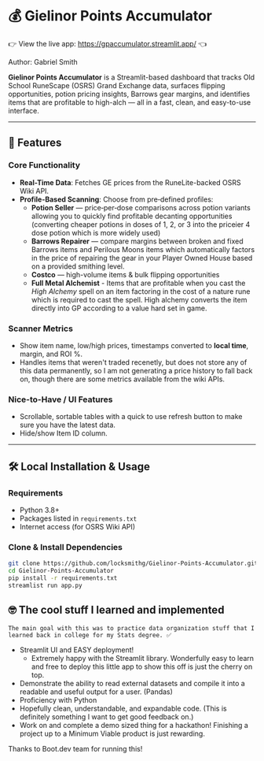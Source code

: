 # 💰 Gielinor Points Accumulator

👉 View the live app: https://gpaccumulator.streamlit.app/ 👈

Author: Gabriel Smith

**Gielinor Points Accumulator** is a Streamlit-based dashboard that tracks Old School RuneScape (OSRS) Grand Exchange data, surfaces flipping opportunities, potion pricing insights, Barrows gear margins, and identifies items that are profitable to high-alch — all in a fast, clean, and easy-to-use interface.

---

## 🚀 Features

### Core Functionality
- **Real-Time Data**: Fetches GE prices from the RuneLite-backed OSRS Wiki API.
- **Profile-Based Scanning**: Choose from pre‑defined profiles:
  - **Potion Seller** — price‑per‑dose comparisons across potion variants allowing you to quickly find profitable decanting opportunities (converting cheaper potions in doses of 1, 2, or 3 into the priceier 4 dose potion which is more widely used)
  - **Barrows Repairer** — compare margins between broken and fixed Barrows items and Perilous Moons items which automatically factors in the price of repairing the gear in your Player Owned House based on a provided smithing level.
  - **Costco** — high-volume items & bulk flipping opportunities
  - **Full Metal Alchemist** - Items that are profitable when you cast the *High Alchemy* spell on an item factoring in the cost of a nature rune which is required to cast the spell. High alchemy converts the item directly into GP according to a value hard set in game.

### Scanner Metrics
- Show item name, low/high prices, timestamps converted to **local time**, margin, and ROI %.
- Handles items that weren't traded recenetly, but does not store any of this data permanently, so I am not generating a price history to fall back on, though there are some metrics available from the wiki APIs.

### Nice-to-Have / UI Features
- Scrollable, sortable tables with a quick to use refresh button to make sure you have the latest data.
- Hide/show Item ID column.

---

## 🛠️ Local Installation & Usage

### Requirements
- Python 3.8+
- Packages listed in `requirements.txt`
- Internet access (for OSRS Wiki API)

### Clone & Install Dependencies
```bash
git clone https://github.com/locksmithg/Gielinor-Points-Accumulator.git
cd Gielinor-Points-Accumulator
pip install -r requirements.txt
streamlist run app.py
```
## 🤓 The cool stuff I learned and implemented

    The main goal with this was to practice data organization stuff that I learned back in college for my Stats degree. ✅
- Streamlit UI and EASY deployment!
    - Extremely happy with the Streamlit library. Wonderfully easy to learn and free to deploy this little app to show this off is just the cherry on top.
- Demonstrate the ability to read external datasets and compile it into a readable and useful output for a user. (Pandas)
- Proficiency with Python
- Hopefully clean, understandable, and expandable code. (This is definitely something I want to get good feedback on.)
- Work on and complete a demo sized thing for a hackathon! Finishing a project up to a Minimum Viable product is just rewarding. 

Thanks to Boot.dev team for running this!